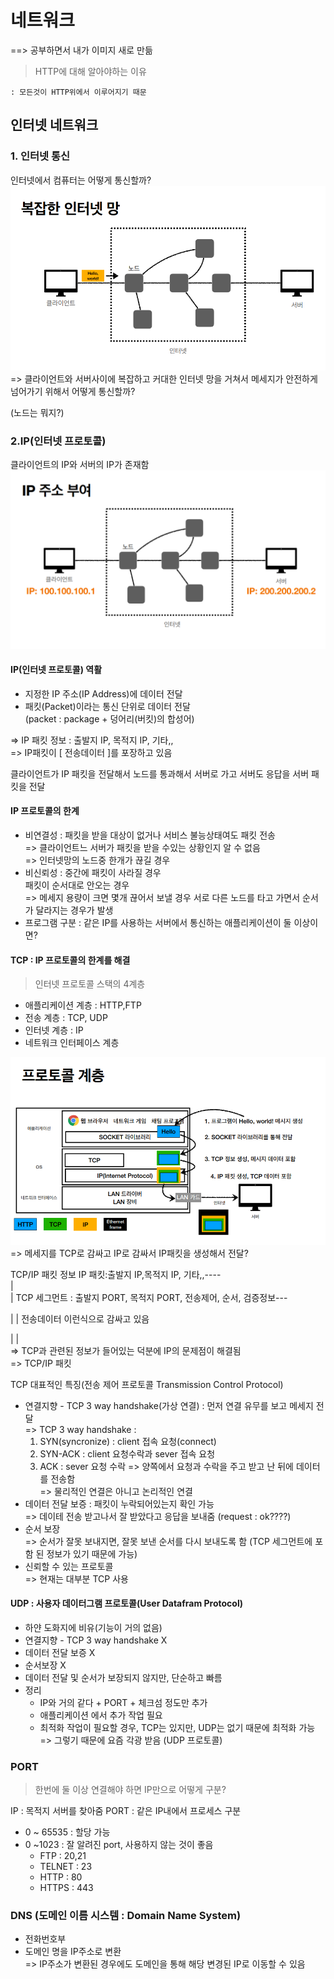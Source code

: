 # 네트워크
==> 공부하면서 내가 이미지 새로 만듦

> HTTP에 대해 알아야하는 이유  

    : 모든것이 HTTP위에서 이루어지기 때문

## 인터넷 네트워크
### 1. 인터넷 통신

인터넷에서 컴퓨터는 어떻게 통신할까?
![복잡한 인터넷망](img/네트워크_1.png)
=> 클라이언트와 서버사이에 복잡하고 커대한 인터넷 망을 거쳐서
메세지가 안전하게 넘어가기 위해서 어떻게 통신할까?

(노드는 뭐지?)

### 2.IP(인터넷 프로토콜)
클라이언트의 IP와 서버의 IP가 존재함
![IP 주소 부여](img/네트워크_2.png)

#### IP(인터넷 프로토콜) 역활  

- 지정한 IP 주소(IP Address)에 데이터 전달
- 패킷(Packet)이라는 통신 단위로 데이터 전달  
(packet : package + 덩어리(버킷)의 합성어)

=> IP 패킷 정보 : 출발지 IP, 목적지 IP, 기타,,  
=> IP패킷이 [ 전송데이터 ]를 포장하고 있음

클라이언트가 IP 패킷을 전달해서 노드를 통과해서 서버로 가고
서버도 응답을 서버 패킷을 전달

#### IP 프로토콜의 한계
- 비연결성 : 패킷을 받을 대상이 없거나 서비스 불능상태여도 패킷 전송  
=> 클라이언트느 서버가 패킷을 받을 수있는 상황인지 알 수 없음  
=> 인터넷망의 노드중 한개가 끊길 경우  
- 비신뢰성 : 중간에 패킷이 사라질 경우  
패킷이 순서대로 안오는 경우  
=> 메세지 용량이 크면 몇개 끊어서 보낼 경우 서로 다른 노드를 타고 가면서 순서가 달라지는 경우가 발생
- 프로그램 구분 : 같은 IP를 사용하는 서버에서 통신하는 애플리케이션이 둘 이상이면?

#### TCP : IP 프로토콜의 한계를 해결
> 인터넷 프로토콜 스택의 4계층
- 애플리케이션 계층 : HTTP,FTP
- 전송 계층 : TCP, UDP
- 인터넷 계층 : IP
- 네트워크 인터페이스 계층

![프로토콜 계층](img/네트워크_3.png)
=> 메세지를 TCP로 감싸고 IP로 감싸서 IP패킷을 생성해서 전달?

TCP/IP 패킷 정보
IP 패킷:출발지 IP,목적지 IP, 기타,,----  
|     
| TCP 세그먼트 : 출발지 PORT, 목적지 PORT, 전송제어, 순서, 검증정보---    

|  |    전송데이터 이런식으로 감싸고 있음

|  |  
=> TCP과 관련된 정보가 들어있는 덕분에 IP의 문제점이 해결됨    
=> TCP/IP 패킷

TCP 대표적인 특징(전송 제어 프로토콜 Transmission Control Protocol)
- 연결지향 - TCP 3 way handshake(가상 연결) : 먼저 연결 유무를 보고 메세지 전달  
=> TCP 3 way handshake :  
    1. SYN(syncronize) : client 접속 요청(connect)
    2. SYN-ACK : client 요청수락과 sever 접속 요청
    3. ACK : sever 요청 수락 
    => 양쪽에서 요청과 수락을 주고 받고 난 뒤에 데이터를 전송함  
    => 물리적인 연결은 아니고 논리적인 연결
- 데이터 전달 보증 : 패킷이 누락되어있는지 확인 가능  
=> 데이테 전송 받고나서 잘 받았다고 응답을 보내줌 (request : ok????)
- 순서 보장  
=> 순서가 잘못 보내지면, 잘못 보낸 순서를 다시 보내도록 함 (TCP 세그먼트에 포함 된 정보가 있기 때문에 가능)
- 신뢰할 수 있는 프로토콜  
=> 현재는 대부분 TCP 사용


#### UDP : 사용자 데이터그램 프로토콜(User Datafram Protocol)
- 하얀 도화지에 비유(기능이 거의 없음)
- 연결지향 - TCP 3 way handshake X
- 데이터 전달 보증 X
- 순서보장 X
- 데이터 전달 및 순서가 보장되지 않지만, 단순하고 빠름  
- 정리   
    - IP와 거의 같다 + PORT + 체크섬 정도만 추가
    - 애플리케이션 에서 추가 작업 필요
    - 최적화 작업이 필요할 경우, TCP는 있지만, UDP는 없기 때문에 최적화 가능  
    => 그렇기 때문에 요즘 각광 받음 (UDP 프로토콜)

### PORT
> 한번에 둘 이상 연결해야 하면 IP만으로 어떻게 구분?

IP : 목적지 서버를 찾아줌
PORT : 같은 IP내에서 프로세스 구분
- 0 ~ 65535 : 할당 가능
- 0 ~1023 : 잘 알려진 port, 사용하지 않는 것이 좋음
    - FTP : 20,21
    - TELNET : 23
    - HTTP : 80
    - HTTPS : 443

### DNS (도메인 이름 시스템 :  Domain Name System)
- 전화번호부
- 도메인 명을 IP주소로 변환  
=> IP주소가 변환된 경우에도 도메인을 통해 해당 변경된 IP로 이동할 수 있음